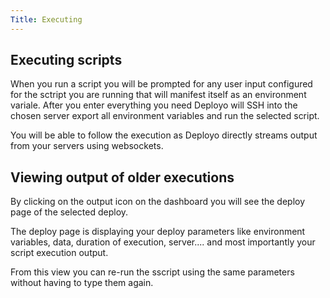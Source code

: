 ```yaml
---
Title: Executing
---
```

## Executing scripts

When you run a script you will be prompted for any user input configured for the sctript you are running that will manifest itself as an environment variale. After you enter everything you need Deployo will SSH into the chosen server export all environment variables and run the selected script.

You will be able to follow the execution as Deployo directly streams output from your servers using websockets.

## Viewing output of older executions

By clicking on the output icon on the dashboard you will see the deploy page of the selected deploy.

The deploy page is displaying your deploy parameters like environment variables, data, duration of execution, server.... and most importantly your script execution output.

From this view you can re-run the sscript using the same parameters without having to type them again.
